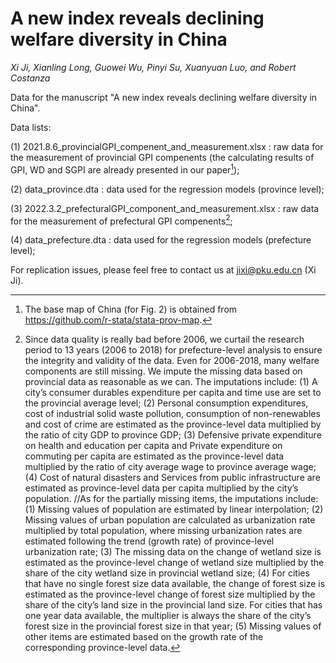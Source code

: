 # A new index reveals declining welfare diversity in China
*Xi Ji, Xianling Long, Guowei Wu, Pinyi Su, Xuanyuan Luo, and Robert Costanza*

Data for the manuscript "A new index reveals declining welfare diversity in China".

Data lists: 

(1) 2021.8.6_provincialGPI_compenent_and_measurement.xlsx : raw data for the measurement of provincial GPI compenents (the calculating results of GPI, WD and SGPI are already presented in our paper[^1]);

(2) data_province.dta : data used for the regression models (province level);

(3) 2022.3.2_prefecturalGPI_component_and_measurement.xlsx : raw data for the measurement of prefectural GPI compenents[^2];

(4) data_prefecture.dta : data used for the regression models (prefecture level);

For replication issues, please feel free to contact us at jixi@pku.edu.cn (Xi Ji).


[^1]: The base map of China (for Fig. 2) is obtained from https://github.com/r-stata/stata-prov-map.

[^2]: Since data quality is really bad before 2006, we curtail the research period to 13 years (2006 to 2018) for prefecture-level analysis to ensure the integrity and validity of the data. Even for 2006-2018, many welfare components are still missing. We impute the missing data based on provincial data as reasonable as we can. The imputations include: (1) A city’s consumer durables expenditure per capita and time use are set to the provincial average level; (2) Personal consumption expenditures, cost of industrial solid waste pollution, consumption of non-renewables and cost of crime are estimated as the province-level data multiplied by the ratio of city GDP to province GDP; (3) Defensive private expenditure on health and education per capita and Private expenditure on commuting per capita are estimated as the province-level data multiplied by the ratio of city average wage to province average wage; (4) Cost of natural disasters and Services from public infrastructure are estimated as province-level data per capita multiplied by the city’s population. 
//As for the partially missing items, the imputations include: (1) Missing values of population are estimated by linear interpolation; (2) Missing values of urban population are calculated as urbanization rate multiplied by total population, where missing urbanization rates are estimated following the trend (growth rate) of province-level urbanization rate; (3) The missing data on the change of wetland size is estimated as the province-level change of wetland size multiplied by the share of the city wetland size in provincial wetland size; (4) For cities that have no single forest size data available, the change of forest size is estimated as the province-level change of forest size multiplied by the share of the city’s land size in the provincial land size. For cities that has one year data available, the multiplier is always the share of the city’s forest size in the provincial forest size in that year; (5) Missing values of other items are estimated based on the growth rate of the corresponding province-level data.

